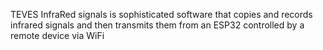 TEVES InfraRed signals  is sophisticated software that copies and records infrared signals and then transmits them from an ESP32 controlled by a remote device via WiFi